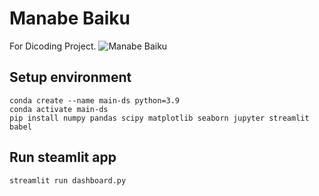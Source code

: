 # Manabe Baiku
For Dicoding Project.
![Manabe Baiku]([https://static1.cbrimages.com/wordpress/wp-content/uploads/2021/01/Saiki-K-Manabe-Baiku-BKB-Rule.jpg])
## Setup environment
```
conda create --name main-ds python=3.9
conda activate main-ds
pip install numpy pandas scipy matplotlib seaborn jupyter streamlit babel
```

## Run steamlit app
```
streamlit run dashboard.py
```
